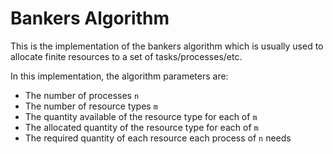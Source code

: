 # Bankers Algorithm
This is the implementation of the bankers algorithm which is usually used to allocate finite resources to a set of tasks/processes/etc.

In this implementation, the algorithm parameters are:
- The number of processes `n`
- The number of resource types `m`
- The quantity available of the resource type for each of `m`
- The allocated quantity of the resource type for each of `m`
- The required quantity of each resource each process of `n` needs
